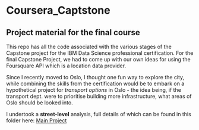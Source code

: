 # Coursera_Captstone
## Project material for the final course

This repo has all the code associated with the various stages of the Capstone project for the IBM Data Science professional certification.
For the final Capstone Project, we had to come up with our own ideas for using the Foursquare API which is a location data provider.

Since I recently moved to Oslo, I thought one fun way to explore the city, while combining the skills from the certification would be to embark on a hypothetical project for _transport options_ in Oslo - the idea being, if the transport dept. were to prioritise building more infrastructure, what areas of Oslo should be looked into.

I undertook a **street-level** analysis, full details of which can be found in this folder here: [Main Project](https://github.com/Niladri-B/Coursera_Captstone/tree/master/wk4)
